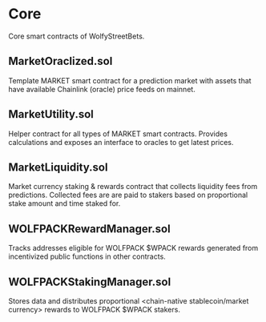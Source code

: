 # Core
Core smart contracts of WolfyStreetBets.

## MarketOraclized.sol
Template MARKET smart contract for a prediction market with assets that have available Chainlink (oracle) price feeds on mainnet. 

## MarketUtility.sol
Helper contract for all types of MARKET smart contracts. Provides calculations and exposes an interface to oracles to get latest prices.

## MarketLiquidity.sol
Market currency staking & rewards contract that collects liquidity fees from predictions. Collected fees are are paid to stakers based on proportional stake amount and time staked for.

## WOLFPACKRewardManager.sol
Tracks addresses eligible for WOLFPACK $WPACK rewards generated from incentivized public functions in other contracts. 

## WOLFPACKStakingManager.sol
Stores data and distributes proportional <chain-native stablecoin/market currency> rewards to WOLFPACK $WPACK stakers.
